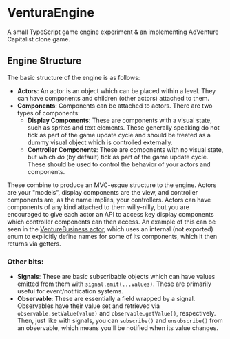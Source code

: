 # VenturaEngine
A small TypeScript game engine experiment &amp; an implementing AdVenture Capitalist clone game.

## Engine Structure
The basic structure of the engine is as follows:
* **Actors**: An actor is an object which can be placed within a level. They can have components and children (other actors) attached to them.
* **Components**: Components can be attached to actors. There are two types of components:
  * **Display Components**: These are components with a visual state, such as sprites and text elements. These generally speaking do not tick as part of the game update cycle and should be treated as a dummy visual object which is controlled externally.
  * **Controller Components**: These are components with no visual state, but which *do* (by default) tick as part of the game update cycle. These should be used to control the behavior of your actors and components.
  
These combine to produce an MVC-esque structure to the engine. Actors are your "models", display components are the view, and controller components are, as the name implies, your controllers. Actors can have components of any kind attached to them willy-nilly, but you are encouraged to give each actor an API to access key display components which controller components can then access. An example of this can be seen in the [VentureBusiness actor](https://github.com/TheBentoBox/VenturaEngine/blob/master/src/game/gameActors/ventureBusiness.ts), which uses an internal (not exported) enum to explicitly define names for some of its components, which it then returns via getters.

### Other bits:
* **Signals**: These are basic subscribable objects which can have values emitted from them with `signal.emit(...values)`. These are primarily useful for event/notification systems.
* **Observable**: These are essentially a field wrapped by a signal. Observables have their value set and retrieved via `observable.setValue(value)` and `observable.getValue()`, respectively. Then, just like with signals, you can `subscribe()` and `unsubscribe()` from an observable, which means you'll be notified when its value changes.

